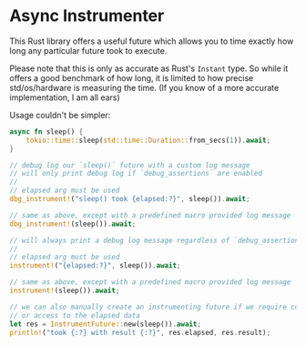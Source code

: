 # Async Instrumenter

This Rust library offers a useful future which allows you to time exactly how long any particular future took to execute.

Please note that this is only as accurate as Rust's `Instant` type. So while it offers a good benchmark of how long, it is limited to how precise std/os/hardware is measuring the time. (If you know of a more accurate implementation, I am all ears)

Usage couldn't be simpler:

```rust
async fn sleep() {
    tokio::time::sleep(std::time::Duration::from_secs(1)).await;
}

// debug log our `sleep()` future with a custom log message
// will only print debug log if `debug_assertions` are enabled
//
// elapsed arg must be used
dbg_instrument!("sleep() took {elapsed:?}", sleep()).await;

// same as above, except with a predefined macro provided log message
dbg_instrument!(sleep()).await;

// will always print a debug log message regardless of `debug_assertions` status
//
// elapsed arg must be used
instrument!("{elapsed:?}", sleep()).await;

// same as above, except with a predefined macro provided log message
instrument!(sleep()).await;

// we can also manually create an instrumenting future if we require custom behavior
// or access to the elapsed data
let res = InstrumentFuture::new(sleep()).await;
println!("took {:?} with result {:?}", res.elapsed, res.result);
```
